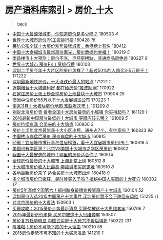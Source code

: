 [房产语料库索引](../../README.md)  > [房价_十大](房价_十大.md)
====
> [back](../README.md)

- [中国十大最浪漫城市，你知道房价是多少吗？](http://jkwz.applinzi.com/ittc/7098907800451417098.html#%E4%B8%AD%E5%9B%BD%E5%8D%81%E5%A4%A7%E6%9C%80%E6%B5%AA%E6%BC%AB%E5%9F%8E%E5%B8%82%EF%BC%8C%E4%BD%A0%E7%9F%A5%E9%81%93%E6%88%BF%E4%BB%B7%E6%98%AF%E5%A4%9A%E5%B0%91%E5%90%97%EF%BC%9F) 180503 *4* 
- [世界十大城市房价PK工资排行榜](http://jkwz.applinzi.com/ittc/7096954892545688592.html#%E4%B8%96%E7%95%8C%E5%8D%81%E5%A4%A7%E5%9F%8E%E5%B8%82%E6%88%BF%E4%BB%B7PK%E5%B7%A5%E8%B5%84%E6%8E%92%E8%A1%8C%E6%A6%9C) 180428 *16* 
- [莱坊公布全球十大房价涨势最猛城市：香港榜上有名](http://jkwz.applinzi.com/ittc/7091225348610196496.html#%E8%8E%B1%E5%9D%8A%E5%85%AC%E5%B8%83%E5%85%A8%E7%90%83%E5%8D%81%E5%A4%A7%E6%88%BF%E4%BB%B7%E6%B6%A8%E5%8A%BF%E6%9C%80%E7%8C%9B%E5%9F%8E%E5%B8%82%EF%BC%9A%E9%A6%99%E6%B8%AF%E6%A6%9C%E4%B8%8A%E6%9C%89%E5%90%8D) 180412  
- [中国十大幸福城市最新房价曝光，房价数据也幸福！](http://jkwz.applinzi.com/ittc/7082211274664707079.html#%E4%B8%AD%E5%9B%BD%E5%8D%81%E5%A4%A7%E5%B9%B8%E7%A6%8F%E5%9F%8E%E5%B8%82%E6%9C%80%E6%96%B0%E6%88%BF%E4%BB%B7%E6%9B%9D%E5%85%89%EF%BC%8C%E6%88%BF%E4%BB%B7%E6%95%B0%E6%8D%AE%E4%B9%9F%E5%B9%B8%E7%A6%8F%EF%BC%81) 180319 *5* 
- [南昌楼市十大预测：房价不涨、毛坯房稀缺、普通商品房绝迹](http://jkwz.applinzi.com/ittc/7074815145346073617.html#%E5%8D%97%E6%98%8C%E6%A5%BC%E5%B8%82%E5%8D%81%E5%A4%A7%E9%A2%84%E6%B5%8B%EF%BC%9A%E6%88%BF%E4%BB%B7%E4%B8%8D%E6%B6%A8%E3%80%81%E6%AF%9B%E5%9D%AF%E6%88%BF%E7%A8%80%E7%BC%BA%E3%80%81%E6%99%AE%E9%80%9A%E5%95%86%E5%93%81%E6%88%BF%E7%BB%9D%E8%BF%B9) 180227 *6* 
- [世界十大城市 房价PK工资排行榜](http://jkwz.applinzi.com/ittc/7054344344960500743.html#%E4%B8%96%E7%95%8C%E5%8D%81%E5%A4%A7%E5%9F%8E%E5%B8%82+%E6%88%BF%E4%BB%B7PK%E5%B7%A5%E8%B5%84%E6%8E%92%E8%A1%8C%E6%A6%9C) 180103  
- [深圳二手房今年十大片区的房价怎样了？超过50%的人购买3-5万房子！](http://jkwz.applinzi.com/ittc/7049821293816316944.html#%E6%B7%B1%E5%9C%B3%E4%BA%8C%E6%89%8B%E6%88%BF%E4%BB%8A%E5%B9%B4%E5%8D%81%E5%A4%A7%E7%89%87%E5%8C%BA%E7%9A%84%E6%88%BF%E4%BB%B7%E6%80%8E%E6%A0%B7%E4%BA%86%EF%BC%9F%E8%B6%85%E8%BF%8750%25%E7%9A%84%E4%BA%BA%E8%B4%AD%E4%B9%B03-5%E4%B8%87%E6%88%BF%E5%AD%90%EF%BC%81) 171222  
- [深圳最新地铁房价，十大涨跌价最大的站点](http://jkwz.applinzi.com/ittc/7049579659455382545.html#%E6%B7%B1%E5%9C%B3%E6%9C%80%E6%96%B0%E5%9C%B0%E9%93%81%E6%88%BF%E4%BB%B7%EF%BC%8C%E5%8D%81%E5%A4%A7%E6%B6%A8%E8%B7%8C%E4%BB%B7%E6%9C%80%E5%A4%A7%E7%9A%84%E7%AB%99%E7%82%B9) 171221 *1* 
- [近期烟台十大城建利好 都在给房价“推波助澜”](http://jkwz.applinzi.com/ittc/7016136566169404433.html#%E8%BF%91%E6%9C%9F%E7%83%9F%E5%8F%B0%E5%8D%81%E5%A4%A7%E5%9F%8E%E5%BB%BA%E5%88%A9%E5%A5%BD+%E9%83%BD%E5%9C%A8%E7%BB%99%E6%88%BF%E4%BB%B7%E2%80%9C%E6%8E%A8%E6%B3%A2%E5%8A%A9%E6%BE%9C%E2%80%9D) 170922  
- [石家庄房价上涨上榜全球房价上涨最快十大城市](http://jkwz.applinzi.com/ittc/7009413649813472272.html#%E7%9F%B3%E5%AE%B6%E5%BA%84%E6%88%BF%E4%BB%B7%E4%B8%8A%E6%B6%A8%E4%B8%8A%E6%A6%9C%E5%85%A8%E7%90%83%E6%88%BF%E4%BB%B7%E4%B8%8A%E6%B6%A8%E6%9C%80%E5%BF%AB%E5%8D%81%E5%A4%A7%E5%9F%8E%E5%B8%82) 170904 *25* 
- [澳洲中位房价55万以下十大发展城区公布](http://jkwz.applinzi.com/ittc/6937748989687628805.html#%E6%BE%B3%E6%B4%B2%E4%B8%AD%E4%BD%8D%E6%88%BF%E4%BB%B755%E4%B8%87%E4%BB%A5%E4%B8%8B%E5%8D%81%E5%A4%A7%E5%8F%91%E5%B1%95%E5%9F%8E%E5%8C%BA%E5%85%AC%E5%B8%83) 170223 *1* 
- [南京11月十大板块房价地图 涨跌看这里！](http://jkwz.applinzi.com/ittc/6909614834856756229.html#%E5%8D%97%E4%BA%AC11%E6%9C%88%E5%8D%81%E5%A4%A7%E6%9D%BF%E5%9D%97%E6%88%BF%E4%BB%B7%E5%9C%B0%E5%9B%BE+%E6%B6%A8%E8%B7%8C%E7%9C%8B%E8%BF%99%E9%87%8C%EF%BC%81) 161209 *8* 
- [别说北京房价贵 看看全国十大房价最贵的小城镇 你买得起吗？](http://jkwz.applinzi.com/ittc/6905866591303894021.html#%E5%88%AB%E8%AF%B4%E5%8C%97%E4%BA%AC%E6%88%BF%E4%BB%B7%E8%B4%B5+%E7%9C%8B%E7%9C%8B%E5%85%A8%E5%9B%BD%E5%8D%81%E5%A4%A7%E6%88%BF%E4%BB%B7%E6%9C%80%E8%B4%B5%E7%9A%84%E5%B0%8F%E5%9F%8E%E9%95%87+%E4%BD%A0%E4%B9%B0%E5%BE%97%E8%B5%B7%E5%90%97%EF%BC%9F) 161129 *1* 
- [2016最新中国房价最低的十大城市 买房应该去哪？](http://jkwz.applinzi.com/ittc/6886610660149953541.html#2016%E6%9C%80%E6%96%B0%E4%B8%AD%E5%9B%BD%E6%88%BF%E4%BB%B7%E6%9C%80%E4%BD%8E%E7%9A%84%E5%8D%81%E5%A4%A7%E5%9F%8E%E5%B8%82+%E4%B9%B0%E6%88%BF%E5%BA%94%E8%AF%A5%E5%8E%BB%E5%93%AA%EF%BC%9F) 161009 *5* 
- [房价持续疯涨 会带来的十大隐患](http://jkwz.applinzi.com/ittc/6883728993836073988.html#%E6%88%BF%E4%BB%B7%E6%8C%81%E7%BB%AD%E7%96%AF%E6%B6%A8+%E4%BC%9A%E5%B8%A6%E6%9D%A5%E7%9A%84%E5%8D%81%E5%A4%A7%E9%9A%90%E6%82%A3) 160930 *3* 
- [房价上半年北京最能涨十大小区出榜，通州占7个，有你家吗？](http://jkwz.applinzi.com/ittc/6869617867624023045.html#%E6%88%BF%E4%BB%B7%E4%B8%8A%E5%8D%8A%E5%B9%B4%E5%8C%97%E4%BA%AC%E6%9C%80%E8%83%BD%E6%B6%A8%E5%8D%81%E5%A4%A7%E5%B0%8F%E5%8C%BA%E5%87%BA%E6%A6%9C%EF%BC%8C%E9%80%9A%E5%B7%9E%E5%8D%A07%E4%B8%AA%EF%BC%8C%E6%9C%89%E4%BD%A0%E5%AE%B6%E5%90%97%EF%BC%9F) 160823 *98* 
- [中国楼市崩盘后房价 房价崩盘的十大城市](http://jkwz.applinzi.com/ittc/6866529406507549700.html#%E4%B8%AD%E5%9B%BD%E6%A5%BC%E5%B8%82%E5%B4%A9%E7%9B%98%E5%90%8E%E6%88%BF%E4%BB%B7+%E6%88%BF%E4%BB%B7%E5%B4%A9%E7%9B%98%E7%9A%84%E5%8D%81%E5%A4%A7%E5%9F%8E%E5%B8%82) 160815  
- [骄傲！宜居城市排行青岛位居榜首，看十大宜居城市房价PK！](http://jkwz.applinzi.com/ittc/6844234575617983492.html#%E9%AA%84%E5%82%B2%EF%BC%81%E5%AE%9C%E5%B1%85%E5%9F%8E%E5%B8%82%E6%8E%92%E8%A1%8C%E9%9D%92%E5%B2%9B%E4%BD%8D%E5%B1%85%E6%A6%9C%E9%A6%96%EF%BC%8C%E7%9C%8B%E5%8D%81%E5%A4%A7%E5%AE%9C%E5%B1%85%E5%9F%8E%E5%B8%82%E6%88%BF%E4%BB%B7PK%EF%BC%81) 160616 *5* 
- [美国也有学区房？北京VS美国十大城市之学区房房价](http://jkwz.applinzi.com/ittc/6839259666940691461.html#%E7%BE%8E%E5%9B%BD%E4%B9%9F%E6%9C%89%E5%AD%A6%E5%8C%BA%E6%88%BF%EF%BC%9F%E5%8C%97%E4%BA%ACVS%E7%BE%8E%E5%9B%BD%E5%8D%81%E5%A4%A7%E5%9F%8E%E5%B8%82%E4%B9%8B%E5%AD%A6%E5%8C%BA%E6%88%BF%E6%88%BF%E4%BB%B7) 160602  
- [我国十大最安逸的城市！哪里的房价适合你？](http://jkwz.applinzi.com/ittc/6831716680824521732.html#%E6%88%91%E5%9B%BD%E5%8D%81%E5%A4%A7%E6%9C%80%E5%AE%89%E9%80%B8%E7%9A%84%E5%9F%8E%E5%B8%82%EF%BC%81%E5%93%AA%E9%87%8C%E7%9A%84%E6%88%BF%E4%BB%B7%E9%80%82%E5%90%88%E4%BD%A0%EF%BC%9F) 160514  
- [全球房价最贵的十大城市 上海北京上榜](http://jkwz.applinzi.com/ittc/6831250649886753797.html#%E5%85%A8%E7%90%83%E6%88%BF%E4%BB%B7%E6%9C%80%E8%B4%B5%E7%9A%84%E5%8D%81%E5%A4%A7%E5%9F%8E%E5%B8%82+%E4%B8%8A%E6%B5%B7%E5%8C%97%E4%BA%AC%E4%B8%8A%E6%A6%9C) 160512 *8* 
- [十大城市房价收入比最高 哪些城市买房更难](http://jkwz.applinzi.com/ittc/6830516830816699397.html#%E5%8D%81%E5%A4%A7%E5%9F%8E%E5%B8%82%E6%88%BF%E4%BB%B7%E6%94%B6%E5%85%A5%E6%AF%94%E6%9C%80%E9%AB%98+%E5%93%AA%E4%BA%9B%E5%9F%8E%E5%B8%82%E4%B9%B0%E6%88%BF%E6%9B%B4%E9%9A%BE) 160510 *8* 
- [各地最新房价来了 适合买房十大城市出炉](http://jkwz.applinzi.com/ittc/6822459590230672389.html#%E5%90%84%E5%9C%B0%E6%9C%80%E6%96%B0%E6%88%BF%E4%BB%B7%E6%9D%A5%E4%BA%86+%E9%80%82%E5%90%88%E4%B9%B0%E6%88%BF%E5%8D%81%E5%A4%A7%E5%9F%8E%E5%B8%82%E5%87%BA%E7%82%89) 160418 *9* 
- [多个城市房价已疯狂，是时候买入了吗？揭秘中国人买房的十大死穴](http://jkwz.applinzi.com/ittc/6804942284931990533.html#%E5%A4%9A%E4%B8%AA%E5%9F%8E%E5%B8%82%E6%88%BF%E4%BB%B7%E5%B7%B2%E7%96%AF%E7%8B%82%EF%BC%8C%E6%98%AF%E6%97%B6%E5%80%99%E4%B9%B0%E5%85%A5%E4%BA%86%E5%90%97%EF%BC%9F%E6%8F%AD%E7%A7%98%E4%B8%AD%E5%9B%BD%E4%BA%BA%E4%B9%B0%E6%88%BF%E7%9A%84%E5%8D%81%E5%A4%A7%E6%AD%BB%E7%A9%B4) 160302 *17* 
- [房价5年涨幅全国第六！郑州跻身最适宜投资房产十大城市](http://jkwz.applinzi.com/ittc/6783408810165273605.html#%E6%88%BF%E4%BB%B75%E5%B9%B4%E6%B6%A8%E5%B9%85%E5%85%A8%E5%9B%BD%E7%AC%AC%E5%85%AD%EF%BC%81%E9%83%91%E5%B7%9E%E8%B7%BB%E8%BA%AB%E6%9C%80%E9%80%82%E5%AE%9C%E6%8A%95%E8%B5%84%E6%88%BF%E4%BA%A7%E5%8D%81%E5%A4%A7%E5%9F%8E%E5%B8%82) 160104 *52* 
- [深圳房价入选2015中国房产十大事件 深圳房价暂不会下跌但有风险](http://jkwz.applinzi.com/ittc/6779782382404240388.html#%E6%B7%B1%E5%9C%B3%E6%88%BF%E4%BB%B7%E5%85%A5%E9%80%892015%E4%B8%AD%E5%9B%BD%E6%88%BF%E4%BA%A7%E5%8D%81%E5%A4%A7%E4%BA%8B%E4%BB%B6+%E6%B7%B1%E5%9C%B3%E6%88%BF%E4%BB%B7%E6%9A%82%E4%B8%8D%E4%BC%9A%E4%B8%8B%E8%B7%8C%E4%BD%86%E6%9C%89%E9%A3%8E%E9%99%A9) 151225 *11* 
- [对北京房价的十大看法](http://jkwz.applinzi.com/ittc/6737845420543542276.html#%E5%AF%B9%E5%8C%97%E4%BA%AC%E6%88%BF%E4%BB%B7%E7%9A%84%E5%8D%81%E5%A4%A7%E7%9C%8B%E6%B3%95) 150903 *1* 
- [买房攻略：2015房价走势最新消息 买房勿被这十大思维套牢](http://jkwz.applinzi.com/ittc/547650611427098160.html#%E4%B9%B0%E6%88%BF%E6%94%BB%E7%95%A5%EF%BC%9A2015%E6%88%BF%E4%BB%B7%E8%B5%B0%E5%8A%BF%E6%9C%80%E6%96%B0%E6%B6%88%E6%81%AF+%E4%B9%B0%E6%88%BF%E5%8B%BF%E8%A2%AB%E8%BF%99%E5%8D%81%E5%A4%A7%E6%80%9D%E7%BB%B4%E5%A5%97%E7%89%A2) 150706 *7* 
- [2015年最新房价走势 买房勿被这十大思维套牢](http://jkwz.applinzi.com/ittc/547650611404854803.html#2015%E5%B9%B4%E6%9C%80%E6%96%B0%E6%88%BF%E4%BB%B7%E8%B5%B0%E5%8A%BF+%E4%B9%B0%E6%88%BF%E5%8B%BF%E8%A2%AB%E8%BF%99%E5%8D%81%E5%A4%A7%E6%80%9D%E7%BB%B4%E5%A5%97%E7%89%A2) 150507  
- [房价复苏趋势明显 中国式买房十大死穴不看后悔死](http://jkwz.applinzi.com/ittc/547650611398059634.html#%E6%88%BF%E4%BB%B7%E5%A4%8D%E8%8B%8F%E8%B6%8B%E5%8A%BF%E6%98%8E%E6%98%BE+%E4%B8%AD%E5%9B%BD%E5%BC%8F%E4%B9%B0%E6%88%BF%E5%8D%81%E5%A4%A7%E6%AD%BB%E7%A9%B4%E4%B8%8D%E7%9C%8B%E5%90%8E%E6%82%94%E6%AD%BB) 150322 *131* 
- [降准啦！房价不可能下跌的十大理由](http://jkwz.applinzi.com/ittc/547650611390579880.html#%E9%99%8D%E5%87%86%E5%95%A6%EF%BC%81%E6%88%BF%E4%BB%B7%E4%B8%8D%E5%8F%AF%E8%83%BD%E4%B8%8B%E8%B7%8C%E7%9A%84%E5%8D%81%E5%A4%A7%E7%90%86%E7%94%B1) 150210 *58* 
- [2015房价走势不可不知的十大买房准备](http://jkwz.applinzi.com/ittc/547650611380315292.html#2015%E6%88%BF%E4%BB%B7%E8%B5%B0%E5%8A%BF%E4%B8%8D%E5%8F%AF%E4%B8%8D%E7%9F%A5%E7%9A%84%E5%8D%81%E5%A4%A7%E4%B9%B0%E6%88%BF%E5%87%86%E5%A4%87) 141210 *1* 
